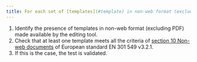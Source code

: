 ```yaml
---
title: For each set of [templates](#template) in non-web format (excluding PDF), at least one template complies with the criteria of [section 10 Non-web documents](https://www.etsi.org/deliver/etsi_en/301500_301599/301549/03.02.01_60/en_301549v030201p.pdf#page=52) of European standard EN 301 549 v3.2.1. Is this rule respected?
---
```


1. Identify the presence of templates in non-web format (excluding PDF) made available by the editing tool.
2. Check that at least one template meets all the criteria of [section 10 Non-web documents](https://www.etsi.org/deliver/etsi_en/301500_301599/301549/03.02.01_60/en_301549v030201p.pdf#page=52) of European standard EN 301 549 v3.2.1.
5. If this is the case, the test is validated.